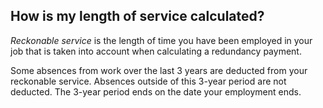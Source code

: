 ##  How is my length of service calculated?

_Reckonable service_ is the length of time you have been employed in your job
that is taken into account when calculating a redundancy payment.

Some absences from work over the last 3 years are deducted from your
reckonable service. Absences outside of this 3-year period are not deducted.
The 3-year period ends on the date your employment ends.
